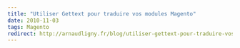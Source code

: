 ```yaml
---
title: "Utiliser Gettext pour traduire vos modules Magento"
date: 2010-11-03
tags: Magento
redirect: http://arnaudligny.fr/blog/utiliser-gettext-pour-traduire-vos-modules-magento/
---
```

